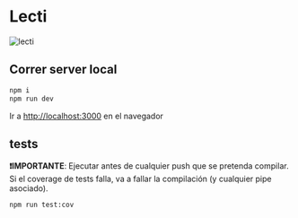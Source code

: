 # Lecti

![lecti](https://encrypted-tbn0.gstatic.com/images?q=tbn:ANd9GcQdfcN7QMTTzXpPobLzVEv07rDbk2JvMWnIDnMvL3uly2YGwnDPAtVUl98qzfSSzsasjo8&usqp=CAU)

## Correr server local

```bash
npm i
npm run dev
```

Ir a [http://localhost:3000](http://localhost:3000) en el navegador

## tests

**❗IMPORTANTE**: Ejecutar antes de cualquier push que se pretenda compilar. Si el coverage de tests falla, va a fallar la compilación (y cualquier pipe asociado).

```bash
npm run test:cov
```
